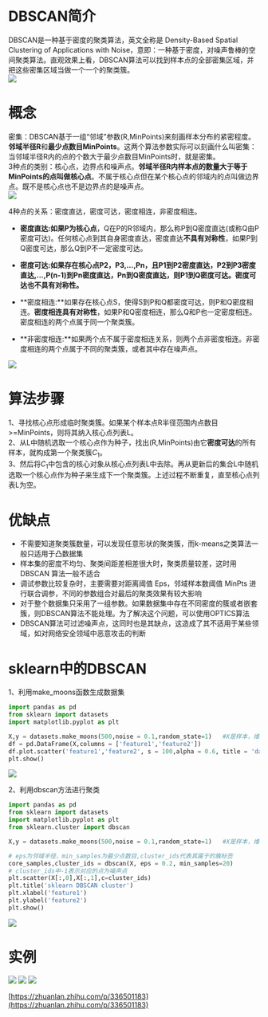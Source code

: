# DBSCAN简介
DBSCAN是一种基于密度的聚类算法，英文全称是 Density-Based Spatial Clustering of Applications with Noise，意即：一种基于密度，对噪声鲁棒的空间聚类算法。直观效果上看，DBSCAN算法可以找到样本点的全部密集区域，并把这些密集区域当做一个一个的聚类簇。    
![](Figure_3.png)   

# 概念
密集：DBSCAN基于一组“邻域”参数(R,MinPoints)来刻画样本分布的紧密程度。**邻域半径R**和**最少点数目MinPoints**。这两个算法参数实际可以刻画什么叫密集：当邻域半径R内的点的个数大于最少点数目MinPoints时，就是密集。       
3种点的类别：核心点，边界点和噪声点。**邻域半径R内样本点的数量大于等于MinPoints的点叫做核心点**。不属于核心点但在某个核心点的邻域内的点叫做边界点。既不是核心点也不是边界点的是噪声点。    
![](figure3.jpg)

4种点的关系：密度直达，密度可达，密度相连，非密度相连。

* **密度直达:**如果**P为核心点**，Q在P的R邻域内，那么称P到Q密度直达(或称Q由P密度可达)。任何核心点到其自身密度直达，密度直达**不具有对称性**，如果P到Q密度可达，那么Q到P不一定密度可达。    

* **密度可达:**如果存在核心点P2，P3,...,Pn，且P1到P2密度直达，P2到P3密度直达,...,P(n-1)到Pn密度直达，Pn到Q密度直达，则P1到Q密度可达。密度可达也**不具有对称性。**     

* **密度相连:**如果存在核心点S，使得S到P和Q都密度可达，则P和Q密度相连。**密度相连具有对称性**，如果P和Q密度相连，那么Q和P也一定密度相连。密度相连的两个点属于同一个聚类簇。

* **非密度相连:**如果两个点不属于密度相连关系，则两个点非密度相连。非密度相连的两个点属于不同的聚类簇，或者其中存在噪声点。

![](figure.jpg)

# 算法步骤   
1、寻找核心点形成临时聚类簇。如果某个样本点R半径范围内点数目>=MinPoints，则将其纳入核心点列表L。     
2、从L中随机选取一个核心点作为种子，找出(R,MinPoints)由它**密度可达**的所有样本，就构成第一个聚类簇$C_1$。        
3、然后将$C_1$中包含的核心对象从核心点列表L中去除。再从更新后的集合L中随机选取一个核心点作为种子来生成下一个聚类簇。上述过程不断重复，直至核心点列表L为空。     


# 优缺点

* 不需要知道聚类簇数量，可以发现任意形状的聚类簇，而k-means之类算法一般只适用于凸数据集       
* 样本集的密度不均匀、聚类间距差相差很大时，聚类质量较差，这时用 DBSCAN 算法一般不适合   
* 调试参数比较复杂时，主要需要对距离阈值 Eps，邻域样本数阈值 MinPts 进行联合调参，不同的参数组合对最后的聚类效果有较大影响      
* 对于整个数据集只采用了一组参数。如果数据集中存在不同密度的簇或者嵌套簇，则DBSCAN算法不能处理。为了解决这个问题，可以使用OPTICS算法      
* DBSCAN算法可过滤噪声点，这同时也是其缺点，这造成了其不适用于某些领域，如对网络安全领域中恶意攻击的判断

# sklearn中的DBSCAN
1、利用make_moons函数生成数据集    
```python
import pandas as pd
from sklearn import datasets
import matplotlib.pyplot as plt

X,y = datasets.make_moons(500,noise = 0.1,random_state=1)   #X是样本，维度[n,2];y是标签(0、1)，维度[n,1]
df = pd.DataFrame(X,columns = ['feature1','feature2'])
df.plot.scatter('feature1','feature2', s = 100,alpha = 0.6, title = 'dataset by make_moon')
plt.show()
```
![](DB4.png)

2、利用dbscan方法进行聚类
```python
import pandas as pd
from sklearn import datasets
import matplotlib.pyplot as plt
from sklearn.cluster import dbscan

X,y = datasets.make_moons(500,noise = 0.1,random_state=1)   #X是样本，维度[n,2];y是标签(0、1)，维度[n,1]

# eps为邻域半径，min_samples为最少点数目,cluster_ids代表其属于的簇标签
core_samples,cluster_ids = dbscan(X, eps = 0.2, min_samples=20) 
# cluster_ids中-1表示对应的点为噪声点
plt.scatter(X[:,0],X[:,1],c=cluster_ids)
plt.title('sklearn DBSCAN cluster')
plt.xlabel('feature1')
plt.ylabel('feature2')
plt.show()
```
![](DB5.png)     

# 实例
![](DB1.png)
![](DB2.png)
![](DB3.png)

[https://zhuanlan.zhihu.com/p/336501183](https://zhuanlan.zhihu.com/p/336501183)